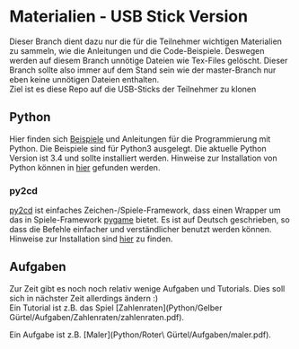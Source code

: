 # Materialien - USB Stick Version
Dieser Branch dient dazu nur die für die Teilnehmer wichtigen Materialien zu sammeln, wie die Anleitungen und die Code-Beispiele. Deswegen werden auf diesem Branch unnötige Dateien wie Tex-Files gelöscht. Dieser Branch sollte also immer auf dem Stand sein wie der master-Branch nur eben keine unnötigen Dateien enthalten.   
Ziel ist es diese Repo auf die USB-Sticks der Teilnehmer zu klonen


## Python  
Hier finden sich [Beispiele](Python/Beispiele) und Anleitungen für die Programmierung mit Python. Die Beispiele sind für Python3 ausgelegt. Die aktuelle Python Version ist 3.4 und sollte installiert werden.
Hinweise zur Installation von Python können in [hier](Installation/installation_python.pdf) gefunden werden.
### py2cd  
[py2cd](Python/py2cd) ist einfaches Zeichen-/Spiele-Framework, dass einen Wrapper um das in Spiele-Framework [pygame](https://pygame.org) bietet. Es ist auf Deutsch geschrieben, so dass die Befehle einfacher und verständlicher benutzt werden können.
Hinweise zur Installation sind [hier](Installation/installation_pygame.pdf) zu finden.


## Aufgaben
Zur Zeit gibt es noch noch relativ wenige Aufgaben und Tutorials. Dies soll sich in nächster Zeit allerdings ändern :)  
Ein Tutorial ist z.B. das Spiel [Zahlenraten](Python/Gelber Gürtel/Aufgaben/Zahlenraten/zahlenraten.pdf).  

Ein Aufgabe ist z.B. [Maler](Python/Roter\ Gürtel/Aufgaben/maler.pdf).

